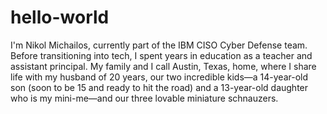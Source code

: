 # hello-world

I'm Nikol Michailos, currently part of the IBM CISO Cyber Defense team. Before transitioning into tech, I spent years in education as a teacher and assistant principal. My family and I call Austin, Texas, home, where I share life with my husband of 20 years, our two incredible kids—a 14-year-old son (soon to be 15 and ready to hit the road) and a 13-year-old daughter who is my mini-me—and our three lovable miniature schnauzers.  
